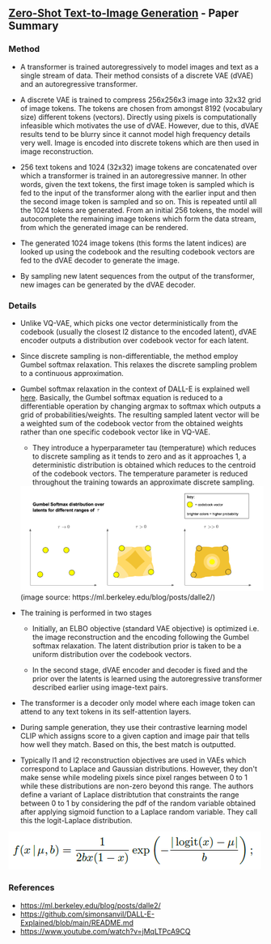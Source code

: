## [Zero-Shot Text-to-Image Generation](https://arxiv.org/pdf/2102.12092.pdf) - Paper Summary

### Method

- A transformer is trained autoregressively to model images and text as a single stream of data. Their method consists of a discrete VAE (dVAE) and an autoregressive transformer.

- A discrete VAE is trained to compress 256x256x3 image into 32x32 grid of image tokens. The tokens are chosen from amongst 8192 (vocabulary size) different tokens (vectors). Directly using pixels is computationally infeasible which motivates the use of dVAE. However, due to this, dVAE results tend to be blurry since it cannot model high frequency details very well. Image is encoded into discrete tokens which are then used in image reconstruction.

- 256 text tokens and 1024 (32x32) image tokens are concatenated over which a transformer is trained in an autoregressive manner. In other words, given the text tokens, the first image token is sampled which is fed to the input of the transformer along with the earlier input and then the second image token is sampled and so on. This is repeated until all the 1024 tokens are generated. From an initial 256 tokens, the model will autocomplete the remaining image tokens which form the data stream, from which the generated image can be rendered.

- The generated 1024 image tokens (this forms the latent indices) are looked up using the codebook and the resulting codebook vectors are fed to the dVAE decoder to generate the image.

- By sampling new latent sequences from the output of the transformer, new images can be generated by the dVAE decoder.

### Details

- Unlike VQ-VAE, which picks one vector deterministically from the codebook (usually the closest l2 distance to the encoded latent), dVAE encoder outputs a distribution over codebook vector for each latent.

- Since discrete sampling is non-differentiable, the method employ Gumbel softmax relaxation. This relaxes the discrete sampling problem to a continuous approximation.

- Gumbel softmax relaxation in the context of DALL-E is explained well [here](https://ml.berkeley.edu/blog/posts/dalle2/). Basically, the Gumbel softmax equation is reduced to a differentiable operation by changing argmax to softmax which outputs a grid of probabilities/weights. The resulting sampled latent vector will be a weighted sum of the codebook vector from the obtained weights rather than one specific codebook vector like in VQ-VAE.
  - They introduce a hyperparameter tau (temperature) which reduces to discrete sampling as it tends to zero and as it approaches 1, a deterministic distribution is obtained which reduces to the centroid of the codebook vectors. The temperature parameter is reduced throughout the training towards an approximate discrete sampling.
  <img src="../paperSummaries/dalle1.PNG?raw=true"/>
  (image source: https://ml.berkeley.edu/blog/posts/dalle2/)

- The training is performed in two stages
	- Initially, an ELBO objective (standard VAE objective) is optimized i.e. the image reconstruction and the encoding following the Gumbel softmax relaxation. The latent distribution prior is taken to be a uniform distribution over the codebook vectors.
	
	- In the second stage, dVAE encoder and decoder is fixed and the prior over the latents is learned using the autoregressive transformer described earlier using image-text pairs.

- The transformer is a decoder only model where each image token can attend to any text tokens in its self-attention layers.

- During sample generation, they use their contrastive learning model CLIP which assigns score to a given caption and image pair that tells how well they match. Based on this, the best match is outputted.

- Typically l1 and l2 reconstruction objectives are used in VAEs which correspond to Laplace and Gaussian distributions. However, they don't make sense while modeling pixels since pixel ranges between 0 to 1 while these distributions are non-zero beyond this range. The authors define a variant of Laplace distribtution that constraints the range between 0 to 1 by considering the pdf of the random variable obtained after applying sigmoid function to a Laplace random variable. They call this the logit-Laplace distribution. 

<img src="../paperSummaries/dalle2.PNG?raw=true"/>

### References

- https://ml.berkeley.edu/blog/posts/dalle2/
- https://github.com/simonsanvil/DALL-E-Explained/blob/main/README.md
- https://www.youtube.com/watch?v=jMqLTPcA9CQ

